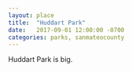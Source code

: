 ```yaml
---
layout: place
title:  "Huddart Park"
date:   2017-09-01 12:00:00 -0700
categories: parks, sanmateocounty
---
```


Huddart Park is big.